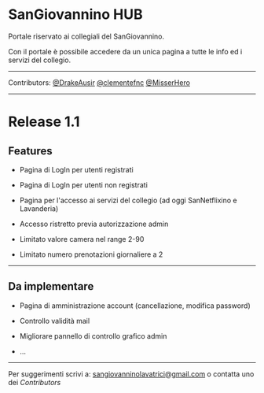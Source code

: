 # SanGiovannino HUB

Portale riservato ai collegiali del SanGiovannino.

Con il portale è possibile accedere da un unica pagina a tutte le info ed i servizi del collegio.

---

Contributors: [@DrakeAusir](https://github.com/DrakeAusir) [@clementefnc](https://github.com/clementefnc) [@MisserHero](https://github.com/MisserHero)

---

# Release 1.1

## Features

+ Pagina di LogIn per utenti registrati

+ Pagina di LogIn per utenti non registrati

+ Pagina per l'accesso ai servizi del collegio (ad oggi SanNetflixino e Lavanderia)

+ Accesso ristretto previa autorizzazione admin

+ Limitato valore camera nel range 2-90

+ Limitato numero prenotazioni giornaliere a 2 

---

## Da implementare

+ Pagina di amministrazione account (cancellazione, modifica password)

+ Controllo validità mail

+ Migliorare pannello di controllo grafico admin

+ ...

---

Per suggerimenti scrivi a: [sangiovanninolavatrici@gmail.com](mailto:sangiovanninolavatrici@gmail.com) o contatta uno dei *Contributors*